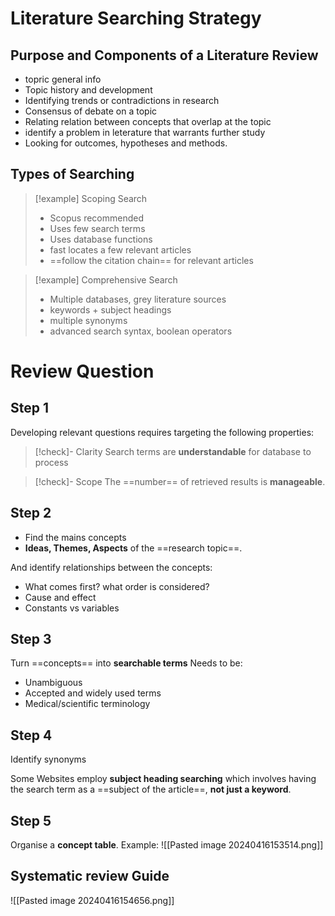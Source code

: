 # Literature Searching Strategy

## Purpose and Components of a Literature Review
- topric general info
- Topic history and development
- Identifying trends or contradictions in research
- Consensus of debate on a topic
- Relating relation between concepts that overlap at the topic
- identify a problem in leterature that warrants further study
- Looking for outcomes, hypotheses and methods.

## Types of Searching

> [!example] Scoping Search
> - Scopus recommended
> - Uses few search terms
> - Uses database functions
> - fast locates a few relevant articles
> - ==follow the citation chain== for relevant articles

> [!example] Comprehensive Search
> - Multiple databases, grey literature sources
> - keywords + subject headings
> - multiple synonyms
> - advanced search syntax, boolean operators


# Review Question
## Step 1
Developing relevant questions requires targeting the following properties:

> [!check]- Clarity
> Search terms are **understandable** for database to process

> [!check]- Scope
> The ==number== of retrieved results is **manageable**.

## Step 2
- Find the mains concepts
- **Ideas, Themes, Aspects** of the ==research topic==.

And identify relationships between the concepts:
- What comes first? what order is considered?
- Cause and effect
- Constants vs variables

## Step 3
Turn ==concepts== into **searchable terms**
Needs to be:

- Unambiguous
- Accepted and widely used terms
- Medical/scientific terminology

## Step 4
Identify synonyms

Some Websites employ **subject heading searching** which involves having the search term as a ==subject of the article==, **not just a keyword**.

## Step 5
Organise a **concept table**. Example:
![[Pasted image 20240416153514.png]]

## Systematic review Guide

![[Pasted image 20240416154656.png]]